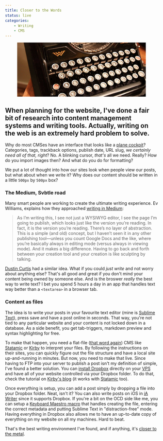 ```yaml
---
title: Closer to the Words
status: live
categories:
	- Writing
	- CMS
---
```


<figure>
	<img src="/assets/articles/closer-to-the-words/typewriter.jpg" alt="">
</figure>

## When planning for the website, I've done a fair bit of research into content management systems and writing tools. Actually, writing on the web is an extremely hard problem to solve.

Why do most CMSes have an interface that looks like a [plane cockpit](http://englishrussia.com/images/il_96/9.jpg)? Categories, tags, trackback options, publish date, URL slug, *we certainly need all of that, right*? No. A blinking cursor, *that's* all we need. Really? How do you import images then? And what do you do for formatting?

We put a lot of thought into how our sites look when people view our posts, but what about when we write it? Why does our content should be written in a little `500px` by `500px` box?

<!--more-->

### The Medium, Svbtle road

Many smart people are working to create the ultimate writing experience. Ev Williams, explains how they approached [writing in Medium](https://medium.com/about/df8eac9f4a5e):

>As I’m writing this, I see not just a WYSIWYG editor, I see the page I’m going to publish, which looks just like the version you’re reading. In fact, it is the version you’re reading. There’s no layer of abstraction. This is a simple (and old) concept, but I haven’t seen it in any other publishing tool—unless you count Google Docs and the like, where you’re basically always in editing mode (versus always in viewing mode). And it makes a big difference. Having to go back and forth between your creation tool and your creation is like sculpting by talking.

[Dustin Curtis](http://dcurt.is/codename-svbtle) had a similar idea. What if you could *just write* and not worry about anything else? That's all good and great if you don't mind your content being owned by someone else. And is the broswer *really* the best way to write text? I bet you spend 5 hours a day in an app that handles text way better than a `<textarea>` in a browser tab.

### Content as files

The idea is to write your posts in your favourite text editor (mine is [Sublime Text](https://www.sublimetext.com)), press save and have a post online in seconds. That way, you're not tied to any particular website and your content is not locked down in a database. As a side benefit, you get tab-triggers, markdown preview and syntax highlighting for free.

To make that happen, you need a flat-file ([that word again](https://twitter.com/pasql/status/322129781145624576)) CMS like [Statamic](http://statamic.com) or [Kirby](http://getkirby.com) to interpret your files. By following the instructions on their sites, you can quickly figure out the file structure and have a local site up-and-running in minutes. But now, you need to make that live. Since having to FTP into your server to publish a post isn't my definition of simple, I've found a better solution. You can [install Dropbox](https://www.dropbox.com/install?os=lnx) directly on your [VPS](http://sales.fliphost.net/aff.php?aff=036) and have all of your website controlled via your Dropbox folder. To do that, check the tutorial on [Kirby's blog](http://getkirby.com/blog/kirby-meets-dropbox) (it works with [Statamic](http://statamic.com) too).

Once everything is setup, you can add a post simply by dropping a file into your Dropbox folder. Neat, isn't it? You can also write posts on iOS in [iA Writer](http://www.iawriter.com/ipad/) since it supports Dropbox. If you're a bit on the OCD side like me, you can setup a [Keyboard Maestro macro](/assets/articles/closer-to-the-words/keyboard-maestro-macro.png) that handles creating the file, entering the correct metadata and putting Sublime Text in "distraction-free" mode. Having everything in Dropbox also allows me to have an up-to-date copy of everything on my website on all my machines. Hard to beat.

That's the best writing environment I've found, and if anything, it's [closer to the metal](http://c2.com/cgi/wiki?CloseToTheMetal).